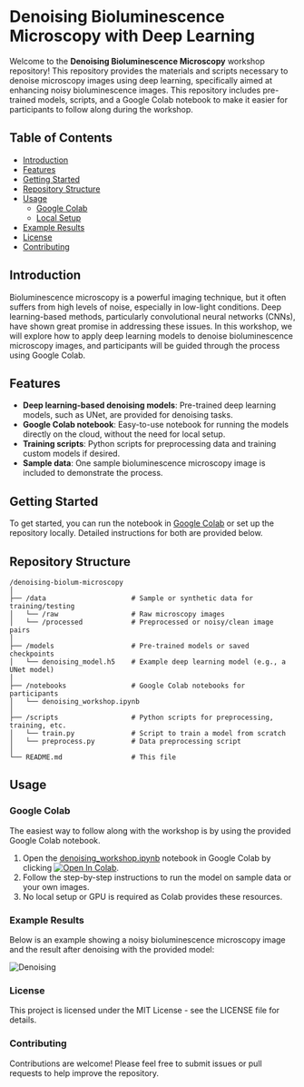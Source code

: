 # Denoising Bioluminescence Microscopy with Deep Learning

Welcome to the **Denoising Bioluminescence Microscopy** workshop repository! This repository provides the materials and scripts necessary to denoise microscopy images using deep learning, specifically aimed at enhancing noisy bioluminescence images. This repository includes pre-trained models, scripts, and a Google Colab notebook to make it easier for participants to follow along during the workshop.

## Table of Contents

- [Introduction](#introduction)
- [Features](#features)
- [Getting Started](#getting-started)
- [Repository Structure](#repository-structure)
- [Usage](#usage)
  - [Google Colab](#google-colab)
  - [Local Setup](#local-setup)
- [Example Results](#example-results)
- [License](#license)
- [Contributing](#contributing)

## Introduction

Bioluminescence microscopy is a powerful imaging technique, but it often suffers from high levels of noise, especially in low-light conditions. Deep learning-based methods, particularly convolutional neural networks (CNNs), have shown great promise in addressing these issues. In this workshop, we will explore how to apply deep learning models to denoise bioluminescence microscopy images, and participants will be guided through the process using Google Colab.

## Features

- **Deep learning-based denoising models**: Pre-trained deep learning models, such as UNet, are provided for denoising tasks.
- **Google Colab notebook**: Easy-to-use notebook for running the models directly on the cloud, without the need for local setup.
- **Training scripts**: Python scripts for preprocessing data and training custom models if desired.
- **Sample data**: One sample bioluminescence microscopy image is included to demonstrate the process.

## Getting Started

To get started, you can run the notebook in [Google Colab](#google-colab) or set up the repository locally. Detailed instructions for both are provided below.

## Repository Structure

```plaintext
/denoising-biolum-microscopy
│
├── /data                     # Sample or synthetic data for training/testing
│   └── /raw                  # Raw microscopy images
│   └── /processed            # Preprocessed or noisy/clean image pairs
│
├── /models                   # Pre-trained models or saved checkpoints
│   └── denoising_model.h5    # Example deep learning model (e.g., a UNet model)
│
├── /notebooks                # Google Colab notebooks for participants
│   └── denoising_workshop.ipynb
│
├── /scripts                  # Python scripts for preprocessing, training, etc.
│   └── train.py              # Script to train a model from scratch
│   └── preprocess.py         # Data preprocessing script
│
└── README.md                 # This file
```

## Usage

### Google Colab

The easiest way to follow along with the workshop is by using the provided Google Colab notebook.

1. Open the [denoising_workshop.ipynb](./notebooks/denoising_workshop.ipynb) notebook in Google Colab by clicking [![Open In Colab](https://colab.research.google.com/assets/colab-badge.svg)](https://colab.research.google.com/github/LuisFMCuriel/MINDLAB-Denoising-bioluminescence-images/blob/main/denoising_workshop.ipynb).
2. Follow the step-by-step instructions to run the model on sample data or your own images.
3. No local setup or GPU is required as Colab provides these resources.

### Example Results

Below is an example showing a noisy bioluminescence microscopy image and the result after denoising with the provided model:

![Denoising](https://github.com/LuisFMCuriel/MINDLAB-Denoising-bioluminescence-images/blob/main/media/fig.png)

### License

This project is licensed under the MIT License - see the LICENSE file for details.

### Contributing

Contributions are welcome! Please feel free to submit issues or pull requests to help improve the repository.
